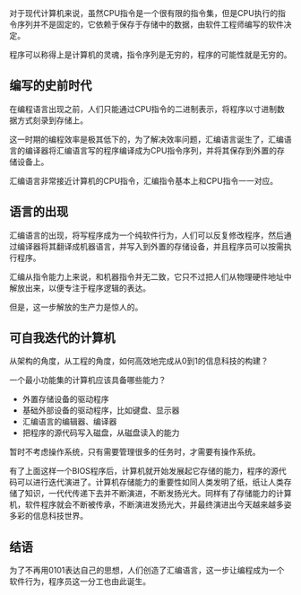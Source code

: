 对于现代计算机来说，虽然CPU指令是一个很有限的指令集，但是CPU执行的指令序列并不是固定的，它依赖于保存于存储中的数据，由软件工程师编写的软件决定。



程序可以称得上是计算机的灵魂，指令序列是无穷的，程序的可能性就是无穷的。



## 编写的史前时代

在编程语言出现之前，人们只能通过CPU指令的二进制表示，将程序以寸进制数据方式刻录到存储上。

这一时期的编程效率是极其低下的，为了解决效率问题，汇编语言诞生了，汇编语言的编译器将汇编语言写的程序编译成为CPU指令序列，并将其保存到外置的存储设备上。

汇编语言非常接近计算机的CPU指令，汇编指令基本上和CPU指令一一对应。



## 语言的出现

汇编语言的出现，将写程序成为一个纯软件行为，人们可以反复修改程序，然后通过编译器将其翻译成机器语言，并写入到外置的存储设备，并且程序员可以按需执行程序。

汇编从指令能力上来说，和机器指令并无二致，它只不过把人们从物理硬件地址中解放出来，以便专注于程序逻辑的表达。

但是，这一步解放的生产力是惊人的。



## 可自我迭代的计算机

从架构的角度，从工程的角度，如何高效地完成从0到1的信息科技的构建？

一个最小功能集的计算机应该具备哪些能力？

- 外置存储设备的驱动程序
- 基础外部设备的驱动程序，比如键盘、显示器
- 汇编语言的编辑器、编译器
- 把程序的源代码写入磁盘，从磁盘读入的能力

暂时不考虑操作系统，只有需要管理很多的任务时，才需要有操作系统。

有了上面这样一个BIOS程序后，计算机就开始发展起它存储的能力，程序的源代码可以进行迭代演进了。计算机存储能力的重要性如同人类发明了纸，纸让人类存储了知识，一代代传递下去并不断演进，不断发扬光大。同样有了存储能力的计算机，软件程序就会不断被传承，不断演进发扬光大，并最终演进出今天越来越多姿多彩的信息科技世界。



## 结语

为了不再用0101表达自己的思想，人们创造了汇编语言，这一步让编程成为一个软件行为，程序员这一分工也由此诞生。

